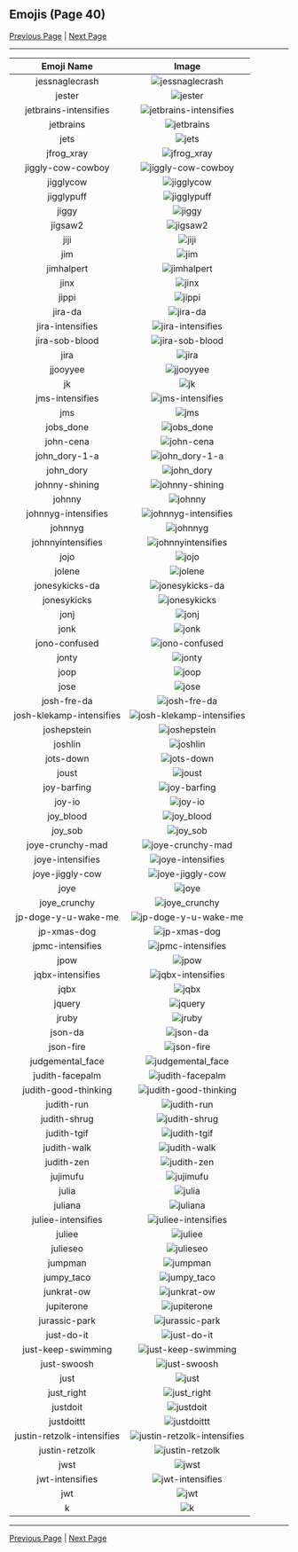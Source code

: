 
  ## Emojis (Page 40)

  [Previous Page](/docs/hashicorp/page-i-0039.md)
   | [Next Page](/docs/hashicorp/page-k-0041.md)

  <hr />

  |Emoji Name|Image|
  | :-: | :-: |
  |jessnaglecrash| ![jessnaglecrash](/emojis/hashicorp/jessnaglecrash.jpg)|
  |jester| ![jester](/emojis/hashicorp/jester.jpg)|
  |jetbrains-intensifies| ![jetbrains-intensifies](/emojis/hashicorp/jetbrains-intensifies.gif)|
  |jetbrains| ![jetbrains](/emojis/hashicorp/jetbrains.png)|
  |jets| ![jets](/emojis/hashicorp/jets.png)|
  |jfrog_xray| ![jfrog_xray](/emojis/hashicorp/jfrog_xray.png)|
  |jiggly-cow-cowboy| ![jiggly-cow-cowboy](/emojis/hashicorp/jiggly-cow-cowboy.gif)|
  |jigglycow| ![jigglycow](/emojis/hashicorp/jigglycow.gif)|
  |jigglypuff| ![jigglypuff](/emojis/hashicorp/jigglypuff.png)|
  |jiggy| ![jiggy](/emojis/hashicorp/jiggy.png)|
  |jigsaw2| ![jigsaw2](/emojis/hashicorp/jigsaw2.png)|
  |jiji| ![jiji](/emojis/hashicorp/jiji.png)|
  |jim| ![jim](/emojis/hashicorp/jim.jpg)|
  |jimhalpert| ![jimhalpert](/emojis/hashicorp/jimhalpert.png)|
  |jinx| ![jinx](/emojis/hashicorp/jinx.png)|
  |jippi| ![jippi](/emojis/hashicorp/jippi.jpg)|
  |jira-da| ![jira-da](/emojis/hashicorp/jira-da.png)|
  |jira-intensifies| ![jira-intensifies](/emojis/hashicorp/jira-intensifies.gif)|
  |jira-sob-blood| ![jira-sob-blood](/emojis/hashicorp/jira-sob-blood.png)|
  |jira| ![jira](/emojis/hashicorp/jira.png)|
  |jjooyyee| ![jjooyyee](/emojis/hashicorp/jjooyyee.png)|
  |jk| ![jk](/emojis/hashicorp/jk.png)|
  |jms-intensifies| ![jms-intensifies](/emojis/hashicorp/jms-intensifies.gif)|
  |jms| ![jms](/emojis/hashicorp/jms.png)|
  |jobs_done| ![jobs_done](/emojis/hashicorp/jobs_done.jpg)|
  |john-cena| ![john-cena](/emojis/hashicorp/john-cena.png)|
  |john_dory-1-a| ![john_dory-1-a](/emojis/hashicorp/john_dory-1-a.jpg)|
  |john_dory| ![john_dory](/emojis/hashicorp/john_dory.jpg)|
  |johnny-shining| ![johnny-shining](/emojis/hashicorp/johnny-shining.png)|
  |johnny| ![johnny](/emojis/hashicorp/johnny.png)|
  |johnnyg-intensifies| ![johnnyg-intensifies](/emojis/hashicorp/johnnyg-intensifies.gif)|
  |johnnyg| ![johnnyg](/emojis/hashicorp/johnnyg.png)|
  |johnnyintensifies| ![johnnyintensifies](/emojis/hashicorp/johnnyintensifies.gif)|
  |jojo| ![jojo](/emojis/hashicorp/jojo.png)|
  |jolene| ![jolene](/emojis/hashicorp/jolene.png)|
  |jonesykicks-da| ![jonesykicks-da](/emojis/hashicorp/jonesykicks-da.png)|
  |jonesykicks| ![jonesykicks](/emojis/hashicorp/jonesykicks.png)|
  |jonj| ![jonj](/emojis/hashicorp/jonj.png)|
  |jonk| ![jonk](/emojis/hashicorp/jonk.png)|
  |jono-confused| ![jono-confused](/emojis/hashicorp/jono-confused.png)|
  |jonty| ![jonty](/emojis/hashicorp/jonty.jpg)|
  |joop| ![joop](/emojis/hashicorp/joop.jpg)|
  |jose| ![jose](/emojis/hashicorp/jose.png)|
  |josh-fre-da| ![josh-fre-da](/emojis/hashicorp/josh-fre-da.png)|
  |josh-klekamp-intensifies| ![josh-klekamp-intensifies](/emojis/hashicorp/josh-klekamp-intensifies.gif)|
  |joshepstein| ![joshepstein](/emojis/hashicorp/joshepstein.png)|
  |joshlin| ![joshlin](/emojis/hashicorp/joshlin.png)|
  |jots-down| ![jots-down](/emojis/hashicorp/jots-down.gif)|
  |joust| ![joust](/emojis/hashicorp/joust.png)|
  |joy-barfing| ![joy-barfing](/emojis/hashicorp/joy-barfing.png)|
  |joy-io| ![joy-io](/emojis/hashicorp/joy-io.png)|
  |joy_blood| ![joy_blood](/emojis/hashicorp/joy_blood.png)|
  |joy_sob| ![joy_sob](/emojis/hashicorp/joy_sob.png)|
  |joye-crunchy-mad| ![joye-crunchy-mad](/emojis/hashicorp/joye-crunchy-mad.png)|
  |joye-intensifies| ![joye-intensifies](/emojis/hashicorp/joye-intensifies.gif)|
  |joye-jiggly-cow| ![joye-jiggly-cow](/emojis/hashicorp/joye-jiggly-cow.gif)|
  |joye| ![joye](/emojis/hashicorp/joye.png)|
  |joye_crunchy| ![joye_crunchy](/emojis/hashicorp/joye_crunchy.png)|
  |jp-doge-y-u-wake-me| ![jp-doge-y-u-wake-me](/emojis/hashicorp/jp-doge-y-u-wake-me.png)|
  |jp-xmas-dog| ![jp-xmas-dog](/emojis/hashicorp/jp-xmas-dog.png)|
  |jpmc-intensifies| ![jpmc-intensifies](/emojis/hashicorp/jpmc-intensifies.gif)|
  |jpow| ![jpow](/emojis/hashicorp/jpow.jpg)|
  |jqbx-intensifies| ![jqbx-intensifies](/emojis/hashicorp/jqbx-intensifies.gif)|
  |jqbx| ![jqbx](/emojis/hashicorp/jqbx.png)|
  |jquery| ![jquery](/emojis/hashicorp/jquery.jpg)|
  |jruby| ![jruby](/emojis/hashicorp/jruby.png)|
  |json-da| ![json-da](/emojis/hashicorp/json-da.png)|
  |json-fire| ![json-fire](/emojis/hashicorp/json-fire.gif)|
  |judgemental_face| ![judgemental_face](/emojis/hashicorp/judgemental_face.png)|
  |judith-facepalm| ![judith-facepalm](/emojis/hashicorp/judith-facepalm.png)|
  |judith-good-thinking| ![judith-good-thinking](/emojis/hashicorp/judith-good-thinking.png)|
  |judith-run| ![judith-run](/emojis/hashicorp/judith-run.png)|
  |judith-shrug| ![judith-shrug](/emojis/hashicorp/judith-shrug.png)|
  |judith-tgif| ![judith-tgif](/emojis/hashicorp/judith-tgif.png)|
  |judith-walk| ![judith-walk](/emojis/hashicorp/judith-walk.png)|
  |judith-zen| ![judith-zen](/emojis/hashicorp/judith-zen.png)|
  |jujimufu| ![jujimufu](/emojis/hashicorp/jujimufu.jpg)|
  |julia| ![julia](/emojis/hashicorp/julia.jpg)|
  |juliana| ![juliana](/emojis/hashicorp/juliana.png)|
  |juliee-intensifies| ![juliee-intensifies](/emojis/hashicorp/juliee-intensifies.gif)|
  |juliee| ![juliee](/emojis/hashicorp/juliee.png)|
  |julieseo| ![julieseo](/emojis/hashicorp/julieseo.jpg)|
  |jumpman| ![jumpman](/emojis/hashicorp/jumpman.png)|
  |jumpy_taco| ![jumpy_taco](/emojis/hashicorp/jumpy_taco.gif)|
  |junkrat-ow| ![junkrat-ow](/emojis/hashicorp/junkrat-ow.png)|
  |jupiterone| ![jupiterone](/emojis/hashicorp/jupiterone.png)|
  |jurassic-park| ![jurassic-park](/emojis/hashicorp/jurassic-park.png)|
  |just-do-it| ![just-do-it](/emojis/hashicorp/just-do-it.png)|
  |just-keep-swimming| ![just-keep-swimming](/emojis/hashicorp/just-keep-swimming.png)|
  |just-swoosh| ![just-swoosh](/emojis/hashicorp/just-swoosh.png)|
  |just| ![just](/emojis/hashicorp/just.png)|
  |just_right| ![just_right](/emojis/hashicorp/just_right.png)|
  |justdoit| ![justdoit](/emojis/hashicorp/justdoit.png)|
  |justdoittt| ![justdoittt](/emojis/hashicorp/justdoittt.png)|
  |justin-retzolk-intensifies| ![justin-retzolk-intensifies](/emojis/hashicorp/justin-retzolk-intensifies.gif)|
  |justin-retzolk| ![justin-retzolk](/emojis/hashicorp/justin-retzolk.png)|
  |jwst| ![jwst](/emojis/hashicorp/jwst.png)|
  |jwt-intensifies| ![jwt-intensifies](/emojis/hashicorp/jwt-intensifies.gif)|
  |jwt| ![jwt](/emojis/hashicorp/jwt.png)|
  |k| ![k](/emojis/hashicorp/k.png)|

  <hr/>
  
  [Previous Page](/docs/hashicorp/page-i-0039.md)
   | [Next Page](/docs/hashicorp/page-k-0041.md)